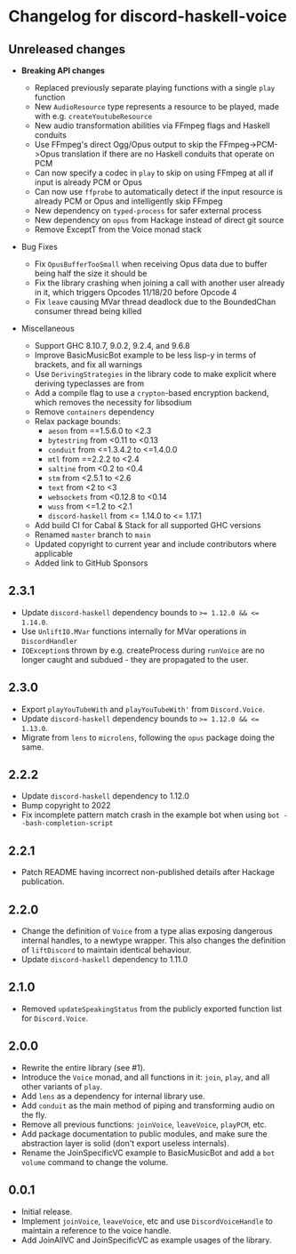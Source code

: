# Changelog for discord-haskell-voice

## Unreleased changes

- **Breaking API changes**
  - Replaced previously separate playing functions with a single `play` function
  - New `AudioResource` type represents a resource to be played, made with e.g. `createYoutubeResource`
  - New audio transformation abilities via FFmpeg flags and Haskell conduits
  - Use FFmpeg's direct Ogg/Opus output to skip the FFmpeg->PCM->Opus translation if there are no Haskell conduits that operate on PCM
  - Can now specify a codec in `play` to skip on using FFmpeg at all if input is already PCM or Opus
  - Can now use `ffprobe` to automatically detect if the input resource is already PCM or Opus and intelligently skip FFmpeg
  - New dependency on `typed-process` for safer external process
  - New dependency on `opus` from Hackage instead of direct git source
  - Remove ExceptT from the Voice monad stack

- Bug Fixes
  - Fix `OpusBufferTooSmall` when receiving Opus data due to buffer being half the size it should be
  - Fix the library crashing when joining a call with another user already in it, which triggers Opcodes 11/18/20 before Opcode 4
  - Fix `leave` causing MVar thread deadlock due to the BoundedChan consumer thread being killed

- Miscellaneous
  - Support GHC 8.10.7, 9.0.2, 9.2.4, and 9.6.8
  - Improve BasicMusicBot example to be less lisp-y in terms of brackets, and fix all warnings
  - Use `DerivingStrategies` in the library code to make explicit where deriving typeclasses are from
  - Add a compile flag to use a `crypton`-based encryption backend, which removes the necessity for libsodium
  - Remove `containers` dependency
  - Relax package bounds:
    - `aeson` from ==1.5.6.0 to <2.3
    - `bytestring` from <0.11 to <0.13
    - `conduit` from <=1.3.4.2 to <=1.4.0.0
    - `mtl` from ==2.2.2 to <2.4
    - `saltine` from <0.2 to <0.4
    - `stm` from <2.5.1 to <2.6
    - `text` from <2 to <3
    - `websockets` from <0.12.8 to <0.14
    - `wuss` from <=1.2 to <2.1
    - `discord-haskell` from <= 1.14.0 to <= 1.17.1
  - Add build CI for Cabal & Stack for all supported GHC versions
  - Renamed `master` branch to `main`
  - Updated copyright to current year and include contributors where applicable
  - Added link to GitHub Sponsors

## 2.3.1

- Update `discord-haskell` dependency bounds to `>= 1.12.0 && <= 1.14.0`.
- Use `UnliftIO.MVar` functions internally for MVar operations in `DiscordHandler`
- `IOException`s thrown by e.g. createProcess during `runVoice` are no longer caught and subdued - they are propagated to the user.

## 2.3.0

- Export `playYouTubeWith` and `playYouTubeWith'` from `Discord.Voice`.
- Update `discord-haskell` dependency bounds to `>= 1.12.0 && <= 1.13.0`.
- Migrate from `lens` to `microlens`, following the `opus` package doing the same.

## 2.2.2

- Update `discord-haskell` dependency to 1.12.0
- Bump copyright to 2022
- Fix incomplete pattern match crash in the example bot when using `bot --bash-completion-script`

## 2.2.1

- Patch README having incorrect non-published details after Hackage publication.

## 2.2.0

- Change the definition of `Voice` from a type alias exposing dangerous internal handles, to a newtype wrapper. This also changes the definition of `liftDiscord` to maintain identical behaviour.
- Update `discord-haskell` dependency to 1.11.0

## 2.1.0

- Removed `updateSpeakingStatus` from the publicly exported function list for `Discord.Voice`.

## 2.0.0

- Rewrite the entire library (see #1).
- Introduce the `Voice` monad, and all functions in it: `join`, `play`, and all other variants of `play`.
- Add `lens` as a dependency for internal library use.
- Add `conduit` as the main method of piping and transforming audio on the fly.
- Remove all previous functions: `joinVoice`, `leaveVoice`, `playPCM`, etc.
- Add package documentation to public modules, and make sure the abstraction layer is solid (don't export useless internals).
- Rename the JoinSpecificVC example to BasicMusicBot and add a `bot volume` command to change the volume.

## 0.0.1

- Initial release.
- Implement `joinVoice`, `leaveVoice`, etc and use `DiscordVoiceHandle` to maintain a reference to the voice handle.
- Add JoinAllVC and JoinSpecificVC as example usages of the library.

